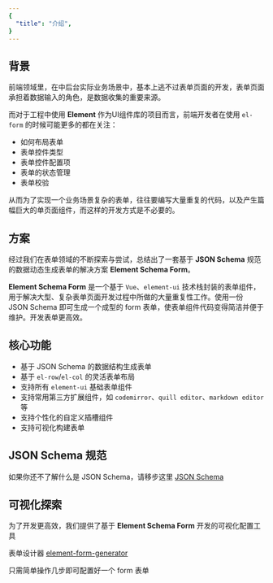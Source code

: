 ```yaml
---
{
  "title": "介绍",
}
---
```


## 背景

前端领域里，在中后台实际业务场景中，基本上逃不过表单页面的开发，表单页面承担着数据输入的角色，是数据收集的重要来源。

而对于工程中使用 **Element** 作为UI组件库的项目而言，前端开发者在使用 `el-form` 的时候可能更多的都在关注：

* 如何布局表单
* 表单控件类型
* 表单控件配置项
* 表单的状态管理
* 表单校验

从而为了实现一个业务场景复杂的表单，往往要编写大量重复的代码，以及产生篇幅巨大的单页面组件，而这样的开发方式是不必要的。

## 方案

经过我们在表单领域的不断探索与尝试，总结出了一套基于 **JSON Schema** 规范的数据动态生成表单的解决方案 **Element Schema Form**。

**Element Schema Form** 是一个基于 `Vue`、`element-ui` 技术栈封装的表单组件，用于解决大型、复杂表单页面开发过程中所做的大量重复性工作。使用一份 JSON Schema 即可生成一个成型的 form 表单，使表单组件代码变得简洁并便于维护。开发表单更高效。

## 核心功能

* 基于 JSON Schema 的数据结构生成表单
* 基于 `el-row`/`el-col` 的灵活表单布局
* 支持所有 `element-ui` 基础表单组件
* 支持常用第三方扩展组件，如 `codemirror`、`quill editor`、`markdown editor` 等
* 支持个性化的自定义插槽组件
* 支持可视化构建表单

## JSON Schema 规范

如果你还不了解什么是 JSON Schema，请移步这里 [JSON Schema](https://json-schema.org/)

## 可视化探索

为了开发更高效，我们提供了基于 **Element Schema Form** 开发的可视化配置工具

表单设计器 [element-form-generator](https://github.com/vueblocks/element-form-generator)

只需简单操作几步即可配置好一个 form 表单
